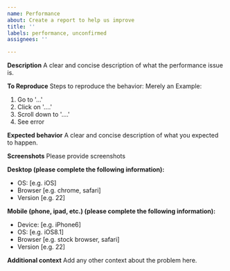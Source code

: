 ```yaml
---
name: Performance
about: Create a report to help us improve
title: ''
labels: performance, unconfirmed
assignees: ''

---
```


**Description**
A clear and concise description of what the performance issue is.

**To Reproduce**
Steps to reproduce the behavior:
Merely an Example:
1. Go to '...'
2. Click on '....'
3. Scroll down to '....'
4. See error

**Expected behavior**
A clear and concise description of what you expected to happen.

**Screenshots**
Please provide screenshots

**Desktop (please complete the following information):**
 - OS: [e.g. iOS]
 - Browser [e.g. chrome, safari]
 - Version [e.g. 22]

**Mobile (phone, ipad, etc.) (please complete the following information):**
 - Device: [e.g. iPhone6]
 - OS: [e.g. iOS8.1]
 - Browser [e.g. stock browser, safari]
 - Version [e.g. 22]


**Additional context**
Add any other context about the problem here.
